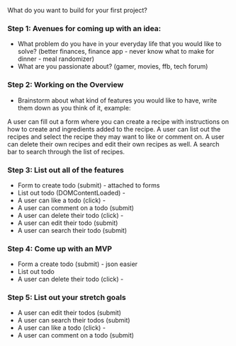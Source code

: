 What do you want to build for your first project?
### Step 1: Avenues for coming up with an idea:
* What problem do you have in your everyday life that you would like to solve? (better finances, finance app - never know what to make for dinner - meal randomizer)
* What are you passionate about? (gamer, movies, ffb, tech forum)

### Step 2: Working on the Overview
* Brainstorm about what kind of features you would like to have, write them down as you think of it, example:

A user can fill out a form where you can create a recipe with instructions on how to create and ingredients added to the recipe. A user can list out the recipes and select the recipe they may want to like or comment on. A user can delete their own recipes and edit their own recipes as well. A search bar to search through the list of recipes.

### Step 3: List out all of the features
* Form to create todo (submit) - attached to forms
* List out todo (DOMContentLoaded) -
* A user can like a todo (click) -
* A user can comment on a todo (submit)
* A user can delete their todo (click) -
* A user can edit their todo (submit) 
* A user can search their todo (submit)

### Step 4: Come up with an MVP
* Form a create todo (submit) - json easier
* List out todo
* A user can delete their todo (click) -

### Step 5: List out your stretch goals
* A user can edit their todos (submit) 
* A user can search their todos (submit)
* A user can like a todo (click) -
* A user can comment on a todo (submit)
